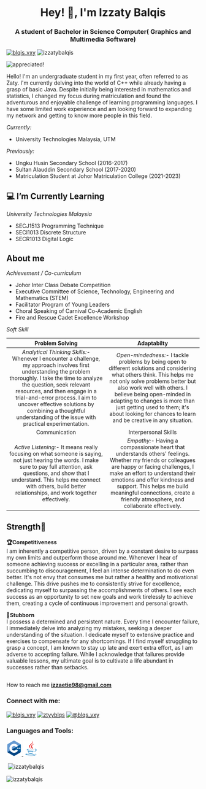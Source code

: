 <h1 align="center">Hey! 👋, I'm Izzaty Balqis</h1>
<h3 align="center">A student of Bachelor in Science Computer( Graphics and Multimedia Software)</h3>

<p align="left"> 
<a href="https://twitter.com/blqis_vxy" target="blank"><img src="https://img.shields.io/twitter/follow/blqis_vxy?logo=twitter&style=for-the-badge" alt="blqis_vxy" /></a>
<img src="https://komarev.com/ghpvc/?username=izzatybalqis&label=Profile%20views&color=0eb1b4&style=flat-square" alt="izzatybalqis" /></a> </p>

![appreciated!](https://github.com/IzzatyBalqis/E-portfolio/assets/148413004/bd248530-0886-4ada-ba25-2c66f6a432bc)

Hello! I'm an undergraduate student in my first year, often referred to as Zaty. I'm currently delving into the world of C++ while already having a grasp of basic Java. Despite initially being interested in mathematics and statistics, I changed my focus during matriculation and found the adventurous and enjoyable challenge of learning programming languages. I have some limited work experience and am looking forward to expanding my network and getting to know more people in this field.

<i>Currently:</i>
- University Technologies Malaysia, UTM

<i>Previously:</i>
- Ungku Husin Secondary School (2016-2017)
- Sultan Alauddin Secondary School (2017-2020)
- Matriculation Student at Johor Matriculation College (2021-2023)

<h2>💻 I’m Currently Learning</h2>

_University Technologies Malaysia_
- SECJ1513 Programming Technique
- SECI1013 Discrete Structure
- SECR1013 Digital Logic

<h2>About me</h2>

_Achievement / Co-curriculum_
- Johor Inter Class Debate Competition
- Executive Committee of Science, Technology, Engineering and Mathematics (STEM) 
- Facilitator Program of Young Leaders
- Choral Speaking of Carnival Co-Academic English
- Fire and Rescue Cadet Excellence Workshop

_Soft Skill_

|                                                                                                                                                                               Problem Solving                                                                                                                                                                              |                                                                                                                                                                          Adaptabilty                                                                                                                                                                          |
|:--------------------------------------------------------------------------------------------------------------------------------------------------------------------------------------------------------------------------------------------------------------------------------------------------------------------------------------------------------------------------:|:-------------------------------------------------------------------------------------------------------------------------------------------------------------------------------------------------------------------------------------------------------------------------------------------------------------------------------------------------------------:|
| _Analytical Thinking Skills:-_  Whenever I encounter a challenge, my approach involves first understanding the problem thoroughly. I take the time to analyze the question, seek relevant resources, and then engage in a trial-and-error process. I aim to uncover effective solutions by combining a thoughtful understanding of the issue with practical experimentation. | _Open-mindedness:-_ I tackle problems by being open to different solutions and considering what others think. This helps me not only solve problems better but also work well with others. I believe being open-minded in adapting to changes is more than just getting used to them; it's about looking for chances to learn and be creative in any situation. |
|                                                                                                                                                                                Communication                                                                                                                                                                               |                                                                                                                                                                      Interpersonal Skills                                                                                                                                                                     |
| _Active Listening:-_ It means really focusing on what someone is saying, not just hearing the words. I make sure to pay full attention, ask questions, and show that I understand. This helps me connect with others, build better relationships, and work together effectively.                                                                                             | _Empathy:-_ Having a compassionate heart that understands others' feelings. Whether my friends or colleagues are happy or facing challenges, I make an effort to understand their emotions and offer kindness and support. This helps me build meaningful connections, create a friendly atmosphere, and collaborate effectively.                               |

<h2>Strength🌠</h2>

**🏆Competitiveness**  
I am inherently a competitive person, driven by a constant desire to surpass my own limits and outperform those around me. Whenever I hear of someone achieving success or excelling in a particular area, rather than succumbing to discouragement, I feel an intense determination to do even better. It's not envy that consumes me but rather a healthy and motivational challenge. This drive pushes me to consistently strive for excellence, dedicating myself to surpassing the accomplishments of others. I see each success as an opportunity to set new goals and work tirelessly to achieve them, creating a cycle of continuous improvement and personal growth.

**🙌Stubborn**  
I possess a determined and persistent nature. Every time I encounter failure, I immediately delve into analyzing my mistakes, seeking a deeper understanding of the situation. I dedicate myself to extensive practice and exercises to compensate for any shortcomings. If I find myself struggling to grasp a concept, I am known to stay up late and exert extra effort, as I am adverse to accepting failure. While I acknowledge that failures provide valuable lessons, my ultimate goal is to cultivate a life abundant in successes rather than setbacks.

<h2> </h2>

How to reach me **izzaetie98@gmail.com**

<h3 align="left">Connect with me:</h3>
<p align="left">
<a href="https://twitter.com/blqis_vxy" target="blank"><img align="center" src="https://raw.githubusercontent.com/rahuldkjain/github-profile-readme-generator/master/src/images/icons/Social/twitter.svg" alt="blqis_vxy" height="30" width="40" /></a>
<a href="https://instagram.com/ztyyblqs" target="blank"><img align="center" src="https://raw.githubusercontent.com/rahuldkjain/github-profile-readme-generator/master/src/images/icons/Social/instagram.svg" alt="ztyyblqs" height="30" width="40" /></a>
<a href="https://medium.com/@blqs_vxy" target="blank"><img align="center" src="https://raw.githubusercontent.com/rahuldkjain/github-profile-readme-generator/master/src/images/icons/Social/medium.svg" alt="@blqs_vxy" height="30" width="40" /></a>
</p>

<h3 align="left">Languages and Tools:</h3>
<p align="left"> <a href="https://www.w3schools.com/cpp/" target="_blank" rel="noreferrer"> <img src="https://raw.githubusercontent.com/devicons/devicon/master/icons/cplusplus/cplusplus-original.svg" alt="cplusplus" width="40" height="40"/> </a> <a href="https://www.java.com" target="_blank" rel="noreferrer"> <img src="https://raw.githubusercontent.com/devicons/devicon/master/icons/java/java-original.svg" alt="java" width="40" height="40"/> </a> </p>

<p>&nbsp;<img align="center" src="https://github-readme-stats.vercel.app/api?username=izzatybalqis&show_icons=true&theme=dark&title_color=171617&bg_color=29447a&locale=en" alt="izzatybalqis" /></p>

<p><img align="center" src="https://github-readme-streak-stats.herokuapp.com/?user=izzatybalqis&theme=dark" alt="izzatybalqis" /></p>
